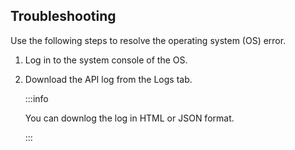 ## Troubleshooting

Use the following steps to resolve the operating system (OS) error.

1. Log in to the system console of the OS.

2. Download the API log from the Logs tab.

   :::info

   You can downlog the log in HTML or JSON format.

   :::
